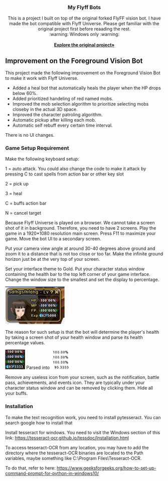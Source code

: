 <br />
<p align="center">
  <h3 align="center">My Flyff Bots</h3>

  <p align="center">
	This is a project I built on top of the original forked FlyFF vision bot. I have made the bot compatible with Flyff Universe.
	Please get familiar with the original project first before reaading the rest.
	<br />
	:warning: Windows only :warning:
    <br />
	<br />
    <a href="https://github.com/xandao-dev/flyff-bots"><strong>Explore the original project»</strong></a>
    <br />
  </p>
</p>

## Improvement on the Foreground Vision Bot

This project made the following improvement on the  Foreground Vision Bot to make it work with Flyff Universe. 
* Added a heal bot that automatically heals the player when the HP drops below 60%.
* Added prioritized handeling of red named mobs.
* Improved the mob selection algorithm to prioritize selecting mobs closeby in the actual 3D space.
* Improved the character patroling algorithm.
* Automatic pickup after killing each mob.
* Automatic self rebuff every certain time interval.
  
There is no UI changes.

### Game Setup Requirement
Make the following keyboard setup:

1 = auto attack. You could also change the code to make it attack by pressing C to cast spells from action bar or other key slot

2 = pick up

3 = heal

C = buffs action bar

N = cancel target

Because Flyff Universe is played on a browser. We cannot take a screen shot of it in background. Therefore, you need to have 2 screens. Play the game in a 1920*1080 resolution main screen. Press F11 to maximize your game. Move the bot UI to a secondary screen.

Put your camera view angle at around 30-40 degrees above ground and zoom it to a distance that is not too close or too far. Make the infinite ground horizon just be at the very top of your screen.

Set your interface theme to Gold. Put your character status window containing the health bar to the top left corner of your game interface. Change the window size to the smallest and set the display to percentage.

<img src="foreground_vision_bot/docs/Health_Window_Example.png" alt="Flyff bot">

The reason for such setup is that the bot will determine the player's health by taking a screen shot of your health window and parse its health percentage values.

<img src="foreground_vision_bot/docs/HealthBar_original.png" alt="Flyff bot">   Parsed into        <img src="foreground_vision_bot/docs/HealthBar_processed.png" alt="Flyff bot">

Remove any useless icon from your screen, such as the notification, battle pass, achievements, and events icon. They are typically under your character status window and can be removed by clicking them. Hide all your buffs.

### Installation

To make the text recognition work, you need to install pytesseract. You can search google how to install that

Install tesseract for windows. You need to visit the Windows section of this link:
https://tesseract-ocr.github.io/tessdoc/Installation.html

To access tesseract-OCR from any location, you may have to add the directory where the tesseract-OCR binaries are located to the Path variables, maybe something like C:\Program Files\Tesseract-OCR.

To do that, refer to here: https://www.geeksforgeeks.org/how-to-set-up-command-prompt-for-python-in-windows10/
